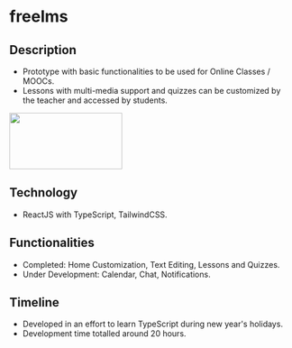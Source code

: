# freelms

## Description
* Prototype with basic functionalities to be used for Online Classes / MOOCs.
* Lessons with multi-media support and quizzes can be customized by the teacher and accessed by students.

<img src="[image.png](https://github.com/swunoo/freelms/assets/103637975/7564472c-483a-41aa-959b-8e69aec0a185)" width="200" height="100">

## Technology
* ReactJS with TypeScript, TailwindCSS.

## Functionalities
* Completed:          Home Customization, Text Editing, Lessons and Quizzes.
* Under Development:  Calendar, Chat, Notifications.

## Timeline
* Developed in an effort to learn TypeScript during new year's holidays.
* Development time totalled around 20 hours. 
